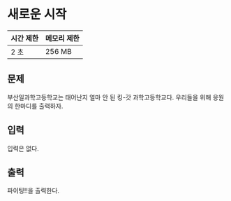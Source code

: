 # 새로운 시작



| 시간 제한 | 메모리 제한 |
| :-------- | :---------- |
| 2 초      | 256 MB      |



## 문제

부산일과학고등학교는 태어난지 얼마 안 된 킹-갓 과학고등학교다. 우리들을 위해 응원의 한마디를 출력하자.



## 입력

입력은 없다.



## 출력

파이팅!!을 출력한다.